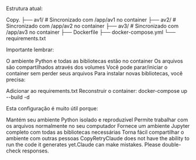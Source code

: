 Estrutura atual:

Copy.
├── av1/          # Sincronizado com /app/av1 no container
├── av2/          # Sincronizado com /app/av2 no container
├── av3/          # Sincronizado com /app/av3 no container
├── Dockerfile
├── docker-compose.yml
└── requirements.txt

Importante lembrar:

O ambiente Python e todas as bibliotecas estão no container
Os arquivos são compartilhados através dos volumes
Você pode parar/iniciar o container sem perder seus arquivos
Para instalar novas bibliotecas, você precisa:

Adicionar ao requirements.txt
Reconstruir o container: docker-compose up --build -d

Esta configuração é muito útil porque:

Mantém seu ambiente Python isolado e reproduzível
Permite trabalhar com os arquivos normalmente no seu computador
Fornece um ambiente Jupyter completo com todas as bibliotecas necessárias
Torna fácil compartilhar o ambiente com outras pessoas
 CopyRetryClaude does not have the ability to run the code it generates yet.Claude can make mistakes. Please double-check responses.